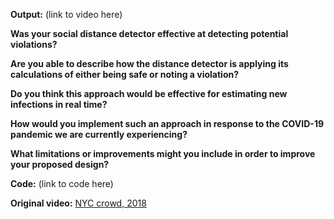 **Output:** (link to video here)


**Was your social distance detector effective at detecting potential violations?** 


**Are you able to describe how the distance detector is applying its calculations of either being safe or noting a violation?**


**Do you think this approach would be effective for estimating new infections in real time?**


**How would you implement such an approach in response to the COVID-19 pandemic we are currently experiencing?**


**What limitations or improvements might you include in order to improve your proposed design?**


**Code:** (link to code here)

**Original video:** [NYC crowd, 2018](https://www.youtube.com/watch?v=BOkXZg7XwSo)

